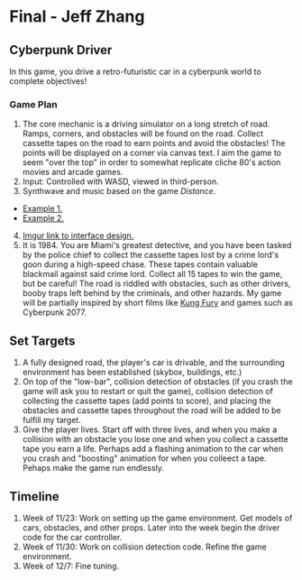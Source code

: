 Final - Jeff Zhang
======

## Cyberpunk Driver ##
In this game, you drive a retro-futuristic car in a cyberpunk world to complete objectives!

### Game Plan
1. The core mechanic is a driving simulator on a long stretch of road. Ramps, corners, and obstacles will be found on the
road. Collect cassette tapes on the road to earn points and avoid the obstacles! The points will be displayed on a corner via
canvas text. I aim the game to seem "over the top" in order to somewhat replicate cliche 80's action movies and arcade games.
2. Input: Controlled with WASD, viewed in third-person.
3. Synthwave and music based on the game *Distance*. 
* [Example 1.](https://www.youtube.com/watch?v=9VcfMlP2Vk0)
* [Example 2.](https://www.youtube.com/watch?v=5do8jwFnf5E)
4. [Imgur link to interface design.](https://i.imgur.com/o6cC4Eb.png)
5. It is 1984. You are Miami's greatest detective, and you have been tasked by the police chief to collect the cassette tapes lost by 
a crime lord's goon during a high-speed chase. These tapes contain valuable blackmail against said crime lord. Collect all 15 tapes to win the game, 
but be careful! The road is riddled with obstacles, such as other drivers, booby traps left behind by the criminals, and other hazards. 
My game will be partially inspired by short films like [Kung Fury](https://www.youtube.com/watch?v=nO_DIwuGBnA) and games such as Cyberpunk 2077.

## Set Targets ##
1. A fully designed road, the player's car is drivable, and the surrounding environment has been established (skybox, buildings, etc.)
2. On top of the "low-bar", collision detection of obstacles (if you crash the game will ask you to restart or quit the game), 
collision detection of collecting the cassette tapes (add points to score), and placing the obstacles and cassette tapes throughout 
the road will be added to be fulfill my target.
3. Give the player lives. Start off with three lives, and when you make a collision with an obstacle you lose one and when you 
collect a cassette tape you earn a life. Perhaps add a flashing animation to the car when you crash and "boosting" animation for
when you colleect a tape. Pehaps make the game run endlessly.

## Timeline ##
1. Week of 11/23: Work on setting up the game environment. Get models of cars, obstacles, and other props. Later into the week 
begin the driver code for the car controller.
2. Week of 11/30: Work on collision detection code. Refine the game environment. 
3. Week of 12/7: Fine tuning. 